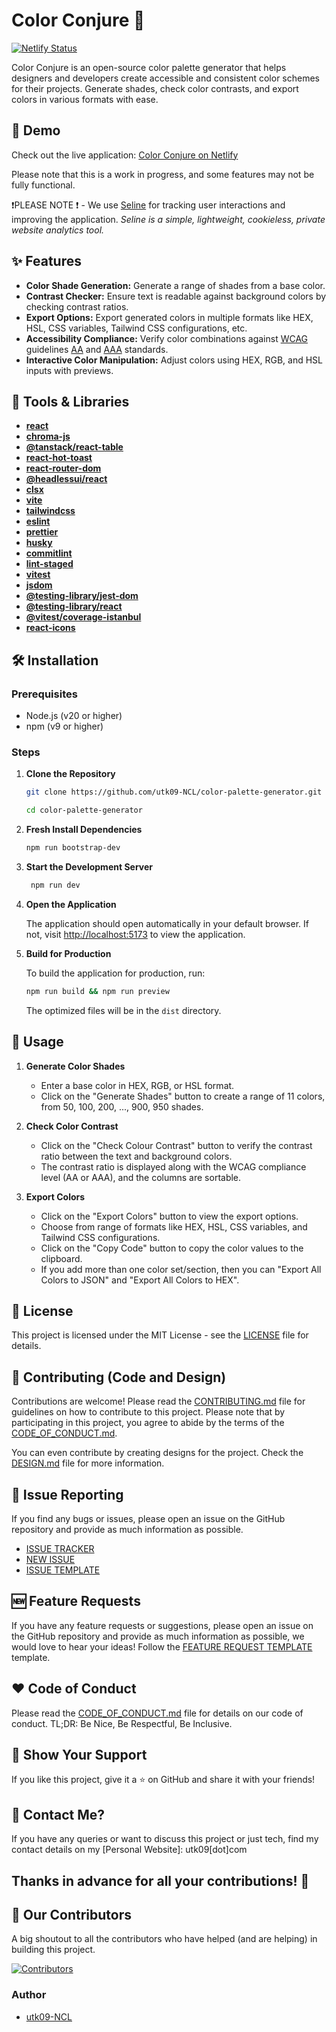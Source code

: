 # Color Conjure 🎨

[![Netlify Status](https://api.netlify.com/api/v1/badges/77b1cc7e-418c-4dc4-9ee0-bd8f985968f5/deploy-status)](https://app.netlify.com/sites/color-conjure/deploys)

Color Conjure is an open-source color palette generator that helps designers and developers create accessible and consistent color schemes for their projects. Generate shades, check color contrasts, and export colors in various formats with ease.

## 🚀 Demo

Check out the live application: [Color Conjure on Netlify](https://color-conjure.netlify.app/)

Please note that this is a work in progress, and some features may not be fully functional.

❗️PLEASE NOTE ❗️ - We use [Seline](https://seline.so) for tracking user interactions and improving the application. _Seline is a simple, lightweight, cookieless, private website analytics tool._

## ✨ Features

- **Color Shade Generation:** Generate a range of shades from a base color.
- **Contrast Checker:** Ensure text is readable against background colors by checking contrast ratios.
- **Export Options:** Export generated colors in multiple formats like HEX, HSL, CSS variables, Tailwind CSS configurations, etc.
- **Accessibility Compliance:** Verify color combinations against [WCAG](https://www.w3.org/WAI/standards-guidelines/wcag/) guidelines [AA](https://www.w3.org/WAI/WCAG2AA-Conformance) and [AAA](https://www.w3.org/WAI/WCAG2AAA-Conformance) standards.
- **Interactive Color Manipulation:** Adjust colors using HEX, RGB, and HSL inputs with previews.

## 🧰 Tools & Libraries

- **[react](https://react.dev/)**
- **[chroma-js](https://gka.github.io/chroma.js/)**
- **[@tanstack/react-table](https://tanstack.com/table/latest)**
- **[react-hot-toast](https://react-hot-toast.com/)**
- **[react-router-dom](https://reactrouter.com/en/main)**
- **[@headlessui/react](https://headlessui.com/)**
- **[clsx](https://github.com/lukeed/clsx)**
- **[vite](https://vitejs.dev/)**
- **[tailwindcss](https://tailwindcss.com/)**
- **[eslint](https://eslint.org/)**
- **[prettier](https://prettier.io/)**
- **[husky](https://typicode.github.io/husky)**
- **[commitlint](https://commitlint.js.org/)**
- **[lint-staged](https://github.com/lint-staged/lint-staged)**
- **[vitest](https://vitest.dev/)**
- **[jsdom](https://github.com/jsdom/jsdom)**
- **[@testing-library/jest-dom](https://testing-library.com/docs/ecosystem-jest-dom/)**
- **[@testing-library/react](https://testing-library.com/docs/react-testing-library/intro/)**
- **[@vitest/coverage-istanbul](https://vitest.dev/guide/coverage.html#coverage-providers)**
- **[react-icons](https://www.npmjs.com/package/react-icons)**

## 🛠️ Installation

### Prerequisites

- Node.js (v20 or higher)
- npm (v9 or higher)

### Steps

1. **Clone the Repository**

   ```bash
   git clone https://github.com/utk09-NCL/color-palette-generator.git

   cd color-palette-generator
   ```

2. **Fresh Install Dependencies**

   ```bash
   npm run bootstrap-dev
   ```

3. **Start the Development Server**

   ```bash
    npm run dev
   ```

4. **Open the Application**

   The application should open automatically in your default browser. If not, visit [http://localhost:5173](http://localhost:5173) to view the application.

5. **Build for Production**

   To build the application for production, run:

   ```bash
   npm run build && npm run preview
   ```

   The optimized files will be in the `dist` directory.

## 📝 Usage

1. **Generate Color Shades**

   - Enter a base color in HEX, RGB, or HSL format.
   - Click on the "Generate Shades" button to create a range of 11 colors, from 50, 100, 200, ..., 900, 950 shades.

2. **Check Color Contrast**

   - Click on the "Check Colour Contrast" button to verify the contrast ratio between the text and background colors.
   - The contrast ratio is displayed along with the WCAG compliance level (AA or AAA), and the columns are sortable.

3. **Export Colors**

   - Click on the "Export Colors" button to view the export options.
   - Choose from range of formats like HEX, HSL, CSS variables, and Tailwind CSS configurations.
   - Click on the "Copy Code" button to copy the color values to the clipboard.
   - If you add more than one color set/section, then you can "Export All Colors to JSON" and "Export All Colors to HEX".

## 📄 License

This project is licensed under the MIT License - see the [LICENSE](LICENSE) file for details.

## 🤝 Contributing (Code and Design)

Contributions are welcome! Please read the [CONTRIBUTING.md](CONTRIBUTING.md)
file for guidelines on how to contribute to this project. Please note that by participating in this project, you agree to abide by the terms of the [CODE_OF_CONDUCT.md](CODE_OF_CONDUCT.md).

You can even contribute by creating designs for the project. Check the [DESIGN.md](./design/DESIGN.md) file for more information.

## 🐛 Issue Reporting

If you find any bugs or issues, please open an issue on the GitHub repository and provide as much information as possible.

- [ISSUE TRACKER](https://github.com/utk09-NCL/color-palette-generator/issues)
- [NEW ISSUE](https://github.com/utk09-NCL/color-palette-generator/issues/new/choose)
- [ISSUE TEMPLATE](.github/ISSUE_TEMPLATE/BUG_REPORT.md)

## 🆕 Feature Requests

If you have any feature requests or suggestions, please open an issue on the GitHub repository and provide as much information as possible, we would love to hear your ideas! Follow the [FEATURE REQUEST TEMPLATE](.github/ISSUE_TEMPLATE/FEATURE_REQUEST.md) template.

## ❤️ Code of Conduct

Please read the [CODE_OF_CONDUCT.md](CODE_OF_CONDUCT.md) file for details on our code of conduct.
TL;DR: Be Nice, Be Respectful, Be Inclusive.

## 🌟 Show Your Support

If you like this project, give it a ⭐️ on GitHub and share it with your friends!

## 📧 Contact Me?

If you have any queries or want to discuss this project or just tech, find my contact details on my [Personal Website]: utk09[dot]com

## Thanks in advance for all your contributions! 🌟

## 👥 Our Contributors

A big shoutout to all the contributors who have helped (and are helping) in building this project.

[![Contributors](https://contrib.rocks/image?repo=utk09-NCL/color-palette-generator)](https://github.com/utk09-NCL/color-palette-generator/graphs/contributors)

### Author

- [utk09-NCL](https://github.com/utk09-NCL)
